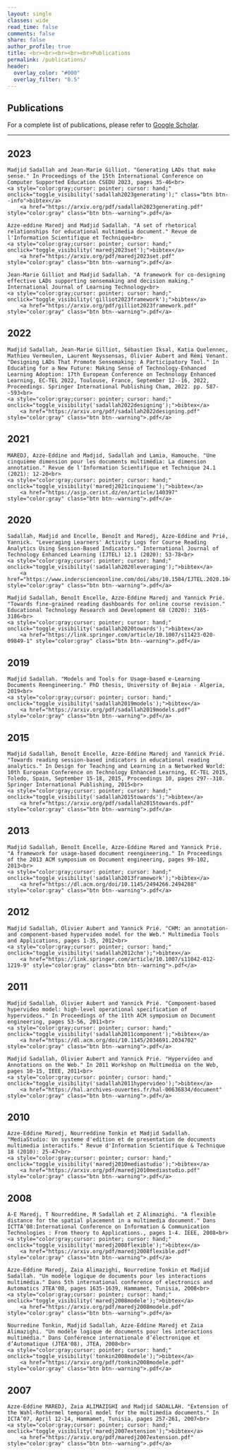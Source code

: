 ```yaml
---
layout: single
classes: wide
read_time: false
comments: false
share: false
author_profile: true
title: <br><br><br><br><br>Publications
permalink: /publications/
header:
  overlay_color: "#000"
  overlay_filter: "0.5"
---
```


## Publications

For a complete list of publications, please refer to <a href="https://scholar.google.com/citations?user=A8So5p8AAAAJ" itemprop="sameAs"><i class="ai ai-fw ai-google-scholar-square" aria-hidden="true"></i>Google Scholar</a>.

---
## 2023
  > <p>
    Madjid Sadallah and Jean-Marie Gilliot. "Generating LADs that make sense." In Proceedings of the 15th International Conference on Computer Supported Education CSEDU 2023, pages 35-46<br>
    <a style="color:gray;cursor: pointer; cursor: hand;" onclick="toggle_visibility('sadallah2023generating');" class="btn btn--info">bibtex</a>
        <a href="https://arxiv.org/pdf/sadallah2023generating.pdf" style="color:gray" class="btn btn--warning">.pdf</a>
</p>
<div id="sadallah2023generating" style="display:none;">
<small><div class="highlighter-rouge"><pre class="highlight">
<code>@inproceedings{sadallah2023generating,
  title={Generating LADs that make sense},
  author={Sadallah, Madjid and Gilliot, Jean-Marie},
  booktitle={Proceedings of the 15th International Conference on Computer Supported Education CSEDU 2023},
  volume={1},
  pages={35--46},
  year={2023},
  organization={ISSN 2184-5026}
}
</code></pre></div></small>
</div>

  > <p>
    Azze-eddine Maredj and Madjid Sadallah. "A set of rhetorical relationships for educational multimedia document." Revue de l'Information Scientifique et Technique<br>
    <a style="color:gray;cursor: pointer; cursor: hand;" onclick="toggle_visibility('maredj2023set');">bibtex</a>
        <a href="https://arxiv.org/pdf/maredj2023set.pdf" style="color:gray" class="btn btn--warning">.pdf</a>
</p>
<div id="maredj2023set" style="display:none;">
<small><div class="highlighter-rouge"><pre class="highlight">
<code>@article{maredj2023set,
  title={A set of rhetorical relationships for educational multimedia document},
  author={Maredj, Azze-eddine and Sadallah, Madjid},
  journal={Revue de l'Information Scientifique et Technique},
  year={2023}
}
</code></pre></div></small>
</div>

  > <p>
    Jean-Marie Gilliot and Madjid Sadallah. "A framework for co-designing effective LADs supporting sensemaking and decision making." International Journal of Learning Technology<br>
    <a style="color:gray;cursor: pointer; cursor: hand;" onclick="toggle_visibility('gilliot2023framework');">bibtex</a>
        <a href="https://arxiv.org/pdf/gilliot2023framework.pdf" style="color:gray" class="btn btn--warning">.pdf</a>
</p>
<div id="gilliot2023framework" style="display:none;">
<small><div class="highlighter-rouge"><pre class="highlight">
<code>@article{gilliot2023framework,
  title={A framework for co-designing effective LADs supporting sensemaking and decision making},
  author={Gilliot, Jean-Marie and Sadallah, Madjid},
  journal={International Journal of Learning Technology},
  year={2023},
  publisher={Inderscience}
}
</code></pre></div></small>
</div>

## 2022
  > <p>
    Madjid Sadallah, Jean-Marie Gilliot, Sébastien Iksal, Katia Quelennec, Mathieu Vermeulen, Laurent Neyssensas, Olivier Aubert and Rémi Venant. "Designing LADs That Promote Sensemaking: A Participatory Tool." In Educating for a New Future: Making Sense of Technology-Enhanced Learning Adoption: 17th European Conference on Technology Enhanced Learning, EC-TEL 2022, Toulouse, France, September 12--16, 2022, Proceedings. Springer International Publishing Cham, 2022. pp. 587--593<br>
    <a style="color:gray;cursor: pointer; cursor: hand;" onclick="toggle_visibility('sadallah2022designing');">bibtex</a>
        <a href="https://arxiv.org/pdf/sadallah2022designing.pdf" style="color:gray" class="btn btn--warning">.pdf</a>
</p>
<div id="sadallah2022designing" style="display:none;">
<small><div class="highlighter-rouge"><pre class="highlight">
<code>@inproceedings{sadallah2022designing,
  title={Designing LADs That Promote Sensemaking: A Participatory Tool},
  author={Sadallah, Madjid and Gilliot, Jean-Marie and Iksal, Sébastien and Quelennec, Katia and Vermeulen, Mathieu and Neyssensas, Laurent and Aubert, Olivier and Venant, Rémi},
  booktitle={Educating for a New Future: Making Sense of Technology-Enhanced Learning Adoption: 17th European Conference on Technology Enhanced Learning, EC-TEL 2022, Toulouse, France, September 12--16, 2022, Proceedings},
  pages={587--593},
  year={2022},
  organization={Springer International Publishing Cham}
}
</code></pre></div></small>
</div>



## 2021
  > <p>
    MAREDJ, Azze-Eddine and Madjid, Sadallah and Lamia, Hamouche. "Une cinquième dimension pour les documents multimédia: La dimension annotation." Revue de l'Information Scientifique et Technique 24.1 (2021): 12-20<br>
    <a style="color:gray;cursor: pointer; cursor: hand;" onclick="toggle_visibility('maredj2021cinquieme');">bibtex</a>
        <a href="https://asjp.cerist.dz/en/article/140397" style="color:gray" class="btn btn--warning">.pdf</a>
</p>
<div id="maredj2021cinquieme" style="display:none;">
<small><div class="highlighter-rouge"><pre class="highlight">
<code>@article{maredj2021cinquieme,
  title={Une cinqui{\`e}me dimension pour les documents multim{\'e}dia: La dimension annotation},
  author={MAREDJ, Azze-Eddine and Madjid, Sadallah and Lamia, Hamouche},
  journal={Revue de l'Information Scientifique et Technique},
  volume={24},
  number={1},
  pages={12--20},
  year={2021},
  publisher={ASJP}
}
</code></pre></div></small>
</div>

## 2020
  > <p>
    Sadallah, Madjid and Encelle, Benoît and Maredj, Azze-Eddine and Prié, Yannick. "Leveraging Learners' Activity Logs for Course Reading Analytics Using Session-Based Indicators." International Journal of Technology Enhanced Learning (IJTEL) 12.1 (2020): 53-78<br>
    <a style="color:gray;cursor: pointer; cursor: hand;" onclick="toggle_visibility('sadallah2020leveraging');">bibtex</a>
        <a href="https://www.inderscienceonline.com/doi/abs/10.1504/IJTEL.2020.104948" style="color:gray" class="btn btn--warning">.pdf</a>
</p>
<div id="sadallah2020leveraging" style="display:none;">
<small><div class="highlighter-rouge"><pre class="highlight">
<code>@article{sadallah2020leveraging,
  title={Leveraging Learners' Activity Logs for Course Reading Analytics Using Session-Based Indicators},
  author={Sadallah, Madjid and Encelle, Beno{\^\i}t and Maredj, Azze-Eddine and Pri{\'e}, Yannick},
  journal={International Journal of Technology Enhanced Learning (IJTEL)},
  volume={12},
  number={1},
  pages={53--78},
  year={2020},
  publisher={Inderscience}
}
</code></pre></div></small>
</div>

  > <p>
    Madjid Sadallah, Benoît Encelle, Azze-Eddine Maredj and Yannick Prié. "Towards fine-grained reading dashboards for online course revision." Educational Technology Research and Development 68 (2020): 3165-3186<br>
    <a style="color:gray;cursor: pointer; cursor: hand;" onclick="toggle_visibility('sadallah2020towards');">bibtex</a>
        <a href="https://link.springer.com/article/10.1007/s11423-020-09849-1" style="color:gray" class="btn btn--warning">.pdf</a>
</p>
<div id="sadallah2020towards" style="display:none;">
<small><div class="highlighter-rouge"><pre class="highlight">
<code>@article{sadallah2020towards,
  title={Towards fine-grained reading dashboards for online course revision},
  author={Sadallah, Madjid and Encelle, Beno{\^\i}t and Maredj, Azze-Eddine and Pri{\'e}, Yannick},
  journal={Educational Technology Research and Development},
  volume={68},
  pages={3165--3186},
  year={2020},
  publisher={Springer US}
}
</code></pre></div></small>
</div>

## 2019
  > <p>
    Madjid Sadallah. "Models and Tools for Usage-based e-Learning Documents Reengineering." PhD thesis, University of Bejaia - Algeria, 2019<br>
    <a style="color:gray;cursor: pointer; cursor: hand;" onclick="toggle_visibility('sadallah2019models');">bibtex</a>
        <a href="https://arxiv.org/pdf/sadallah2019models.pdf" style="color:gray" class="btn btn--warning">.pdf</a>
</p>
<div id="sadallah2019models" style="display:none;">
<small><div class="highlighter-rouge"><pre class="highlight">
<code>@phdthesis{sadallah2019models,
  title={Models and Tools for Usage-based e-Learning Documents Reengineering},
  author={Sadallah, Madjid},
  year={2019},
  school={University of Bejaia - Algeria}
}
</code></pre></div></small>
</div>

## 2015
  > <p>
    Madjid Sadallah, Benoît Encelle, Azze-Eddine Maredj and Yannick Prié. "Towards reading session-based indicators in educational reading analytics." In Design for Teaching and Learning in a Networked World: 10th European Conference on Technology Enhanced Learning, EC-TEL 2015, Toledo, Spain, September 15-18, 2015, Proceedings 10, pages 297--310. Springer International Publishing, 2015<br>
    <a style="color:gray;cursor: pointer; cursor: hand;" onclick="toggle_visibility('sadallah2015towards');">bibtex</a>
        <a href="https://arxiv.org/pdf/sadallah2015towards.pdf" style="color:gray" class="btn btn--warning">.pdf</a>
</p>
<div id="sadallah2015towards" style="display:none;">
<small><div class="highlighter-rouge"><pre class="highlight">
<code>@inproceedings{sadallah2015towards,
  title={Towards reading session-based indicators in educational reading analytics},
  author={Sadallah, Madjid and Encelle, Beno{\^\i}t and Maredj, Azze-Eddine and Pri{\'e}, Yannick},
  booktitle={Design for Teaching and Learning in a Networked World: 10th European Conference on Technology Enhanced Learning, EC-TEL 2015, Toledo, Spain, September 15-18, 2015, Proceedings 10},
  pages={297--310},
  year={2015},
  organization={Springer International Publishing}
}
</code></pre></div></small>
</div>


## 2013
  > <p>
    Madjid Sadallah, Benoît Encelle, Azze-Eddine Mared and Yannick Prié. "A framework for usage-based document reengineering." In Proceedings of the 2013 ACM symposium on Document engineering, pages 99-102, 2013<br>
    <a style="color:gray;cursor: pointer; cursor: hand;" onclick="toggle_visibility('sadallah2013framework');">bibtex</a>
        <a href="https://dl.acm.org/doi/10.1145/2494266.2494288" style="color:gray" class="btn btn--warning">.pdf</a>
</p>
<div id="sadallah2013framework" style="display:none;">
<small><div class="highlighter-rouge"><pre class="highlight">
<code>@inproceedings{sadallah2013framework,
  title={A framework for usage-based document reengineering},
  author={Sadallah, Madjid and Encelle, Beno{\^\i}t and Mared, Azze-Eddine and Pri{\'e}, Yannick},
  booktitle={Proceedings of the 2013 ACM symposium on Document engineering},
  pages={99--102},
  year={2013}
}
</code></pre></div></small>
</div>

## 2012
> <p>
    Madjid Sadallah, Olivier Aubert and Yannick Prié. "CHM: an annotation- and component-based hypervideo model for the Web." Multimedia Tools and Applications, pages 1-35, 2012<br>
    <a style="color:gray;cursor: pointer; cursor: hand;" onclick="toggle_visibility('sadallah2012chm');">bibtex</a>
        <a href="https://link.springer.com/article/10.1007/s11042-012-1219-9" style="color:gray" class="btn btn--warning">.pdf</a>
</p>
<div id="sadallah2012chm" style="display:none;">
<small><div class="highlighter-rouge"><pre class="highlight">
<code>@article{sadallah2012chm,
  title={CHM: an annotation- and component-based hypervideo model for the Web},
  author={Sadallah, Madjid and Aubert, Olivier and Pri{\'e}, Yannick},
  journal={Multimedia Tools and Applications},
  pages={1--35},
  year={2012},
  publisher={Springer Netherlands}
}
</code></pre></div></small>
</div>


## 2011
  > <p>
    Madjid Sadallah, Olivier Aubert and Yannick Prié. "Component-based hypervideo model: high-level operational specification of hypervideos." In Proceedings of the 11th ACM symposium on Document engineering, pages 53-56, 2011<br>
    <a style="color:gray;cursor: pointer; cursor: hand;" onclick="toggle_visibility('sadallah2011component');">bibtex</a>
        <a href="https://dl.acm.org/doi/10.1145/2034691.2034702" style="color:gray" class="btn btn--warning">.pdf</a>
</p>
<div id="sadallah2011component" style="display:none;">
<small><div class="highlighter-rouge"><pre class="highlight">
<code>@inproceedings{sadallah2011component,
  title={Component-based hypervideo model: high-level operational specification of hypervideos},
  author={Sadallah, Madjid and Aubert, Olivier and Pri{\'e}, Yannick},
  booktitle={Proceedings of the 11th ACM symposium on Document engineering},
  pages={53--56},
  year={2011}
}
</code></pre></div></small>
</div>

  > <p>
    Madjid Sadallah, Olivier Aubert and Yannick Prié. "Hypervideo and Annotations on the Web." In 2011 Workshop on Multimedia on the Web, pages 10-15, IEEE, 2011<br>
    <a style="color:gray;cursor: pointer; cursor: hand;" onclick="toggle_visibility('sadallah2011hypervideo');">bibtex</a>
        <a href="https://hal.archives-ouvertes.fr/hal-00636834/document" style="color:gray" class="btn btn--warning">.pdf</a>
</p>
<div id="sadallah2011hypervideo" style="display:none;">
<small><div class="highlighter-rouge"><pre class="highlight">
<code>@inproceedings{sadallah2011hypervideo,
  title={Hypervideo and Annotations on the Web},
  author={Sadallah, Madjid and Aubert, Olivier and Pri{\'e}, Yannick},
  booktitle={2011 Workshop on Multimedia on the Web},
  pages={10--15},
  year={2011},
  organization={IEEE}
}
</code></pre></div></small>
</div>

## 2010
> <p>
    Azze-Eddine Maredj, Nourreddine Tonkin et Madjid Sadallah. "MediaStudio: Un systeme d'edition et de presentation de documents multimedia interactifs." Revue d'Information Scientifique & Technique 18 (2010): 25-47<br>
    <a style="color:gray;cursor: pointer; cursor: hand;" onclick="toggle_visibility('maredj2010mediastudio');">bibtex</a>
        <a href="https://arxiv.org/pdf/maredj2010mediastudio.pdf" style="color:gray" class="btn btn--warning">.pdf</a>
</p>
<div id="maredj2010mediastudio" style="display:none;">
<small><div class="highlighter-rouge"><pre class="highlight">
<code>@article{maredj2010mediastudio,
  title={MediaStudio: Un systeme d'edition et de presentation de documents multimedia interactifs},
  author={Maredj, Azze-Eddine and Tonkin, Nourreddine and Sadallah, Madjid},
  journal={Revue d'Information Scientifique \& Technique},
  volume={18},
  pages={25--47},
  year={2010}
}
</code></pre></div></small>
</div>

## 2008
> <p>
    A-E Maredj, T Nourreddine, M Sadallah et Z Alimazighi. "A flexible distance for the spatial placement in a multimedia document." Dans ICTTA’08:International Conference on Information & Communication Technologies : From theory to Applications., pages 1-4. IEEE, 2008<br>
    <a style="color:gray;cursor: pointer; cursor: hand;" onclick="toggle_visibility('maredj2008flexible');">bibtex</a>
        <a href="https://arxiv.org/pdf/maredj2008flexible.pdf" style="color:gray" class="btn btn--warning">.pdf</a>
</p>
<div id="maredj2008flexible" style="display:none;">
<small><div class="highlighter-rouge"><pre class="highlight">
<code>@inproceedings{maredj2008flexible,
  title={A flexible distance for the spatial placement in a multimedia document},
  author={Maredj, A-E and Nourreddine, T and Sadallah, M and Alimazighi, Z},
  booktitle={ICTTA’08:International Conference on Information \& Communication Technologies : From theory to Applications.},
  pages={1--4},
  year={2008},
  organization={IEEE}
}
</code></pre></div></small>
</div>

  > <p>
    Azze-Eddine Maredj, Zaia Alimazighi, Nourredine Tonkin et Madjid Sadallah. "Un modèle logique de documents pour les interactions multimédia." Dans 5th international conference of electronics and Automatics JTEA'08, pages 1635-1639, Hammamet, Tunisia, 2008<br>
    <a style="color:gray;cursor: pointer; cursor: hand;" onclick="toggle_visibility('maredj2008modele');">bibtex</a>
        <a href="https://arxiv.org/pdf/maredj2008modele.pdf" style="color:gray" class="btn btn--warning">.pdf</a>
</p>
<div id="maredj2008modele" style="display:none;">
<small><div class="highlighter-rouge"><pre class="highlight">
<code>@inproceedings{maredj2008modele,
  title={Un mod{\`e}le logique de documents pour les interactions multim{\'e}dia},
  author={MAREDJ, Azze-Eddine and ALIMAZIGHI, Zaia and TONKIN, Nourredine and SADALLAH, Madjid},
  booktitle={5th international conference of electronics and Automatics JTEA'08},
  pages={1635--1639},
  year={2008},
  organization={Hammamet, Tunisia.}
}
</code></pre></div></small>
</div>

  > <p>
    Nourredine Tonkin, Madjid Sadallah, Azze-Eddine Maredj et Zaia Alimazighi. "Un modèle logique de documents pour les interactions multimédia." Dans Conférence internationale d’électronique et d’Automatique (JTEA'08), JTEA, 2008<br>
    <a style="color:gray;cursor: pointer; cursor: hand;" onclick="toggle_visibility('tonkin2008modele');">bibtex</a>
        <a href="https://arxiv.org/pdf/tonkin2008modele.pdf" style="color:gray" class="btn btn--warning">.pdf</a>
</p>
<div id="tonkin2008modele" style="display:none;">
<small><div class="highlighter-rouge"><pre class="highlight">
<code>@inproceedings{tonkin2008modele,
  title={Un mod{\`e}le logique de documents pour les interactions multim{\'e}dia},
  author={Tonkin, Nourredine and Sadallah, Madjid and Maredj, Azze-Eddine and Alimazighi, Zaia},
  booktitle={Conf{\'e}rence internationale d’{\'e}lectronique et d’Automatique (JTEA'08)},
  year={2008},
  organization={JTEA}
}
</code></pre></div></small>
</div>

## 2007
  > <p>
    Azze-Eddine MAREDJ, Zaia ALIMAZIGHI and Madjid SADALLAH. "Extension of the Wahl-Rothermel temporal model for the multimedia documents." In ICTA’07, April 12-14, Hammamet, Tunisia, pages 257-261, 2007<br>
    <a style="color:gray;cursor: pointer; cursor: hand;" onclick="toggle_visibility('maredj2007extension');">bibtex</a>
        <a href="https://arxiv.org/pdf/maredj2007extension.pdf" style="color:gray" class="btn btn--warning">.pdf</a>
</p>
<div id="maredj2007extension" style="display:none;">
<small><div class="highlighter-rouge"><pre class="highlight">
<code>@inproceedings{maredj2007extension,
  title={Extension of the Wahl-Rothermel temporal model for the multimedia documents},
  author={MAREDJ, Azze-Eddine and ALIMAZIGHI, Zaia and SADALLAH, Madjid},
  booktitle={ICTA’07, April 12-14, Hammamet, Tunisia},
  pages={257--261},
  year={2007}
}
</code></pre></div></small>
</div>




<script type="text/javascript">
   function toggle_visibility(block_id) {
       var e = document.getElementById(block_id);
       if(e.style.display == 'block')
          e.style.display = 'none';
       else
          e.style.display = 'block';
   }
</script>	
